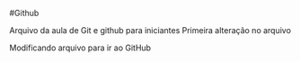 #Github

Arquivo da aula de Git e github para iniciantes
Primeira alteração no arquivo

Modificando arquivo para ir ao GitHub

















































































































































































































